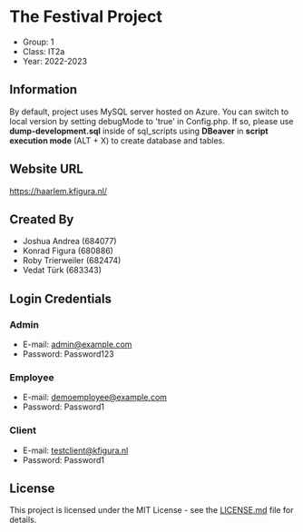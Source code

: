 # The Festival Project

- Group: 1
- Class: IT2a
- Year: 2022-2023

## Information

By default, project uses MySQL server hosted on Azure. You can switch to local version by setting debugMode to 'true' in Config.php. If so, please use **dump-development.sql** inside of sql_scripts using **DBeaver** in **script execution mode** (ALT + X) to create database and tables.

## Website URL

https://haarlem.kfigura.nl/

## Created By

- Joshua Andrea (684077)
- Konrad Figura (680886)
- Roby Trierweiler (682474)
- Vedat Türk (683343)

## Login Credentials

### Admin

- E-mail: admin@example.com
- Password: Password123

### Employee

- E-mail: demoemployee@example.com
- Password: Password1

### Client

- E-mail: testclient@kfigura.nl
- Password: Password1

## License

This project is licensed under the MIT License - see the [LICENSE.md](LICENSE.md) file for details.